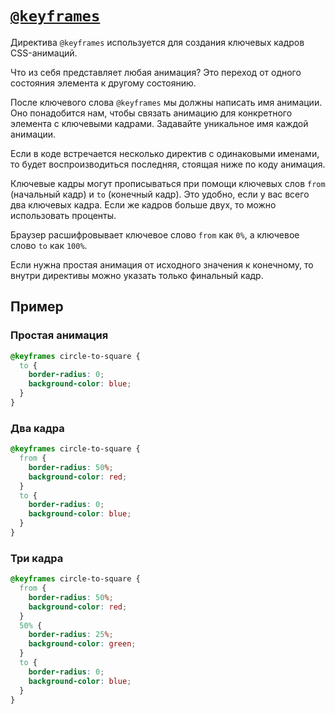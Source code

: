 # [`@keyframes`](../index.md)

Директива `@keyframes` используется для создания ключевых кадров CSS-анимаций.

Что из себя представляет любая анимация? Это переход от одного состояния элемента к другому состоянию.

После ключевого слова `@keyframes` мы должны написать имя анимации. Оно понадобится нам, чтобы связать анимацию для конкретного элемента с ключевыми кадрами. Задавайте уникальное имя каждой анимации.

Если в коде встречается несколько директив с одинаковыми именами, то будет воспроизводиться последняя, стоящая ниже по коду анимация.

Ключевые кадры могут прописываться при помощи ключевых слов `from` (начальный кадр) и `to` (конечный кадр). Это удобно, если у вас всего два ключевых кадра. Если же кадров больше двух, то можно использовать проценты.

Браузер расшифровывает ключевое слово `from` как `0%`, а ключевое слово `to` как `100%`.

Если нужна простая анимация от исходного значения к конечному, то внутри директивы можно указать только финальный кадр.

## Пример

### Простая анимация

```css
@keyframes circle-to-square {
  to {
    border-radius: 0;
    background-color: blue;
  }
}
```

### Два кадра

```css
@keyframes circle-to-square {
  from {
    border-radius: 50%;
    background-color: red;
  }
  to {
    border-radius: 0;
    background-color: blue;
  }
}
```

### Три кадра

```css
@keyframes circle-to-square {
  from {
    border-radius: 50%;
    background-color: red;
  }
  50% {
    border-radius: 25%;
    background-color: green;
  }
  to {
    border-radius: 0;
    background-color: blue;
  }
}
```

